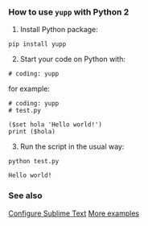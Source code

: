 ### How to use `yupp` with Python 2

1) Install Python package:
```
pip install yupp
```

2) Start your code on Python with:
```
# coding: yupp
```
for example:
```
# coding: yupp
# test.py

($set hola 'Hello world!')
print ($hola)
```

3) Run the script in the usual way:
```
python test.py

Hello world!
```

### See also

[Configure Sublime Text](../sublime_text/)
[More examples](../eg/)




